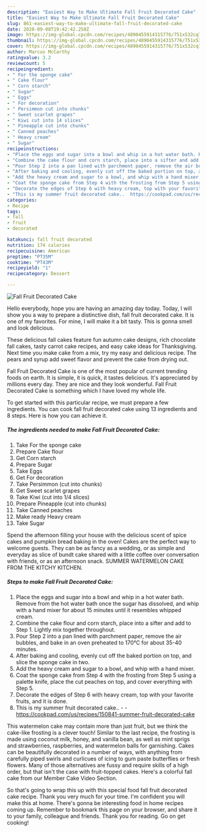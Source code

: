 ```yaml
---
description: "Easiest Way to Make Ultimate Fall Fruit Decorated Cake"
title: "Easiest Way to Make Ultimate Fall Fruit Decorated Cake"
slug: 861-easiest-way-to-make-ultimate-fall-fruit-decorated-cake
date: 2020-09-08T19:42:42.258Z
image: https://img-global.cpcdn.com/recipes/4890455914315776/751x532cq70/fall-fruit-decorated-cake-recipe-main-photo.jpg
thumbnail: https://img-global.cpcdn.com/recipes/4890455914315776/751x532cq70/fall-fruit-decorated-cake-recipe-main-photo.jpg
cover: https://img-global.cpcdn.com/recipes/4890455914315776/751x532cq70/fall-fruit-decorated-cake-recipe-main-photo.jpg
author: Marcus McCarthy
ratingvalue: 3.2
reviewcount: 5
recipeingredient:
- " For the sponge cake"
- " Cake flour"
- " Corn starch"
- " Sugar"
- " Eggs"
- " For decoration"
- " Persimmon cut into chunks"
- " Sweet scarlet grapes"
- " Kiwi cut into 14 slices"
- " Pineapple cut into chunks"
- " Canned peaches"
- " Heavy cream"
- " Sugar"
recipeinstructions:
- "Place the eggs and sugar into a bowl and whip in a hot water bath. Remove from the hot water bath once the sugar has dissolved, and whip with a hand mixer for about 15 minutes until it resembles whipped cream."
- "Combine the cake flour and corn starch, place into a sifter and add to Step 1. Lightly mix together throughout."
- "Pour Step 2 into a pan lined with parchment paper, remove the air bubbles, and bake in an oven preheated to 170℃ for about 35-40 minutes."
- "After baking and cooling, evenly cut off the baked portion on top, and slice the sponge cake in two."
- "Add the heavy cream and sugar to a bowl, and whip with a hand mixer."
- "Coat the sponge cake from Step 4 with the frosting from Step 5 using a palette knife, place the cut peaches on top, and cover everything with Step 5."
- "Decorate the edges of Step 6 with heavy cream, top with your favorite fruits, and it is done."
- "This is my summer fruit decorated cake..  https://cookpad.com/us/recipes/150841-summer-fruit-decorated-cake"
categories:
- Recipe
tags:
- fall
- fruit
- decorated

katakunci: fall fruit decorated 
nutrition: 174 calories
recipecuisine: American
preptime: "PT35M"
cooktime: "PT43M"
recipeyield: "1"
recipecategory: Dessert

---
```



![Fall Fruit Decorated Cake](https://img-global.cpcdn.com/recipes/4890455914315776/751x532cq70/fall-fruit-decorated-cake-recipe-main-photo.jpg)

Hello everybody, hope you are having an amazing day today. Today, I will show you a way to prepare a distinctive dish, fall fruit decorated cake. It is one of my favorites. For mine, I will make it a bit tasty. This is gonna smell and look delicious.

These delicious fall cakes feature fun autumn cake designs, rich chocolate fall cakes, tasty carrot cake recipes, and easy cake ideas for Thanksgiving. Next time you make cake from a mix, try my easy and delicious recipe. The pears and syrup add sweet flavor and prevent the cake from drying out.

Fall Fruit Decorated Cake is one of the most popular of current trending foods on earth. It is simple, it is quick, it tastes delicious. It's appreciated by millions every day. They are nice and they look wonderful. Fall Fruit Decorated Cake is something which I have loved my whole life.


To get started with this particular recipe, we must prepare a few ingredients. You can cook fall fruit decorated cake using 13 ingredients and 8 steps. Here is how you can achieve it.

<!--inarticleads1-->

##### The ingredients needed to make Fall Fruit Decorated Cake:

1. Take  For the sponge cake
1. Prepare  Cake flour
1. Get  Corn starch
1. Prepare  Sugar
1. Take  Eggs
1. Get  For decoration
1. Take  Persimmon (cut into chunks)
1. Get  Sweet scarlet grapes
1. Take  Kiwi (cut into 1/4 slices)
1. Prepare  Pineapple (cut into chunks)
1. Take  Canned peaches
1. Make ready  Heavy cream
1. Take  Sugar


Spend the afternoon filling your house with the delicious scent of spice cakes and pumpkin bread baking in the oven! Cakes are the perfect way to welcome guests. They can be as fancy as a wedding, or as simple and everyday as slice of bundt cake shared with a little coffee over conversation with friends, or as an afternoon snack. SUMMER WATERMELON CAKE FROM THE KITCHY KITCHEN. 

<!--inarticleads2-->

##### Steps to make Fall Fruit Decorated Cake:

1. Place the eggs and sugar into a bowl and whip in a hot water bath. Remove from the hot water bath once the sugar has dissolved, and whip with a hand mixer for about 15 minutes until it resembles whipped cream.
1. Combine the cake flour and corn starch, place into a sifter and add to Step 1. Lightly mix together throughout.
1. Pour Step 2 into a pan lined with parchment paper, remove the air bubbles, and bake in an oven preheated to 170℃ for about 35-40 minutes.
1. After baking and cooling, evenly cut off the baked portion on top, and slice the sponge cake in two.
1. Add the heavy cream and sugar to a bowl, and whip with a hand mixer.
1. Coat the sponge cake from Step 4 with the frosting from Step 5 using a palette knife, place the cut peaches on top, and cover everything with Step 5.
1. Decorate the edges of Step 6 with heavy cream, top with your favorite fruits, and it is done.
1. This is my summer fruit decorated cake.. -  - https://cookpad.com/us/recipes/150841-summer-fruit-decorated-cake


This watermelon cake may contain more than just fruit, but we think the cake-like frosting is a clever touch! Similar to the last recipe, the frosting is made using coconut milk, honey, and vanilla bean, as well as mint sprigs and strawberries, raspberries, and watermelon balls for garnishing. Cakes can be beautifully decorated in a number of ways, with anything from carefully piped swirls and curlicues of icing to gum paste butterflies or fresh flowers. Many of those alternatives are fussy and require skills of a high order, but that isn&#39;t the case with fruit-topped cakes. Here&#39;s a colorful fall cake from our Member Cake Video Section. 

So that's going to wrap this up with this special food fall fruit decorated cake recipe. Thank you very much for your time. I'm confident you will make this at home. There's gonna be interesting food in home recipes coming up. Remember to bookmark this page on your browser, and share it to your family, colleague and friends. Thank you for reading. Go on get cooking!

